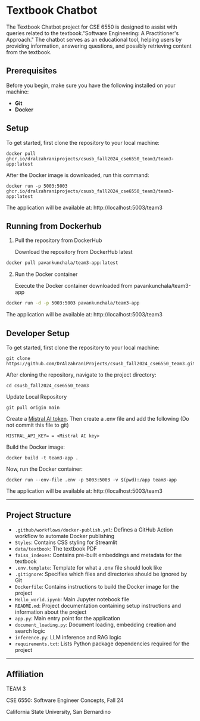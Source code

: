 # Textbook Chatbot 

The Textbook Chatbot project for CSE 6550 is designed to assist with queries related to the textbook."Software Engineering: A Practitioner's Approach." The chatbot serves as an educational tool, helping users by providing information, answering questions, and possibly retrieving content from the textbook.

## Prerequisites
Before you begin, make sure you have the following installed on your machine:
- **Git**
- **Docker**

## Setup
To get started, first clone the repository to your local machine:
```
docker pull ghcr.io/dralzahraniprojects/csusb_fall2024_cse6550_team3/team3-app:latest
```

After the Docker image is downloaded, run this command:
```
docker run -p 5003:5003 ghcr.io/dralzahraniprojects/csusb_fall2024_cse6550_team3/team3-app:latest
```

The application will be available at:  http://localhost:5003/team3

## Running from Dockerhub
1. Pull the repository from DockerHub
   
     Download the repository from DockerHub latest
  
``` bash
docker pull pavankunchala/team3-app:latest
```

2. Run the Docker container

     Execute the Docker container downloaded from pavankunchala/team3-app

```bash
docker run -d -p 5003:5003 pavankunchala/team3-app
```
The application will be available at:  http://localhost:5003/team3

## Developer Setup

To get started, first clone the repository to your local machine:
```
git clone https://github.com/DrAlzahraniProjects/csusb_fall2024_cse6550_team3.git
```

After cloning the repository, navigate to the project directory:
```
cd csusb_fall2024_cse6550_team3
```

Update Local Repository
```
git pull origin main
```

Create a [Mistral AI token](https://console.mistral.ai/api-keys/). Then create a .env file and add the following (Do not commit this file to git)
```
MISTRAL_API_KEY= = <Mistral AI key>
```

Build the Docker image:
```
docker build -t team3-app .
```

Now, run the Docker container:
```
docker run --env-file .env -p 5003:5003 -v $(pwd):/app team3-app
```

The application will be available at:  http://localhost:5003/team3

<!-- Accessing Jupyter Notebook http://localhost:6003/ -->

---
## Project Structure

- `.github/workflows/docker-publish.yml`: Defines a GitHub Action workflow to automate Docker publishing
- `Styles`: Contains CSS styling for Streamlit
- `data/textbook`: The textbook PDF
- `faiss_indexes`: Contains pre-built embeddings and metadata for the textbook
- `.env.template`: Template for what a .env file should look like
- `.gitignore`: Specifies which files and directories should be ignored by Git
- `Dockerfile`: Contains instructions to build the Docker image for the project
- `Hello_world.ipynb`: Main Jupyter notebook file
- `README.md`: Project documentation containing setup instructions and information about the project
- `app.py`: Main entry point for the application
- `document_loading.py`: Document loading, embedding creation and search logic
- `inference.py`: LLM inference and RAG logic
- `requirements.txt`: Lists Python package dependencies required for the project

---

## Affiliation

TEAM 3

CSE 6550: Software Engineer Concepts, Fall 24

California State University, San Bernardino
